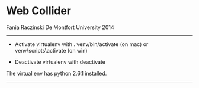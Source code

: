 
Web Collider
=============

Fania Raczinski
De Montfort University
2014

---------------------------------------

- Activate virtualenv with
. venv/bin/activate (on mac)
or 
venv\scripts\activate (on win)


- Deactivate virtualenv with
deactivate


The virtual env has python 2.6.1 installed.

---------------------------------------
